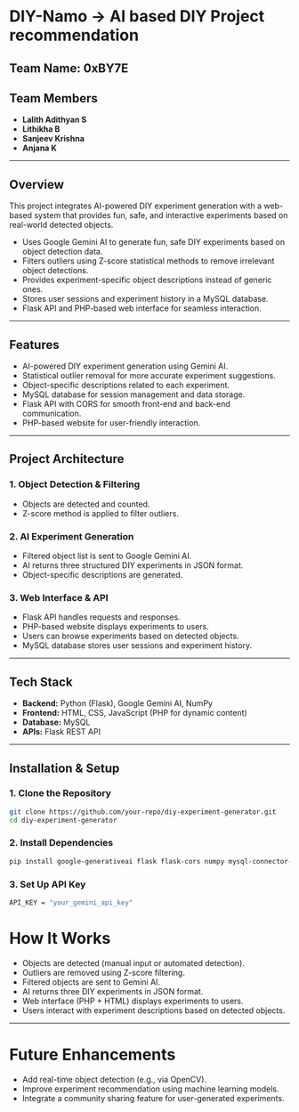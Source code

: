 # DIY-Namo -> AI based DIY Project recommendation
## Team Name: 0xBY7E 
## Team Members  
- **Lalith Adithyan S**
- **Lithikha B**  
- **Sanjeev Krishna** 
- **Anjana K** 

---

## Overview  
This project integrates AI-powered DIY experiment generation with a web-based system that provides fun, safe, and interactive experiments based on real-world detected objects.  

- Uses Google Gemini AI to generate fun, safe DIY experiments based on object detection data.  
- Filters outliers using Z-score statistical methods to remove irrelevant object detections.  
- Provides experiment-specific object descriptions instead of generic ones.  
- Stores user sessions and experiment history in a MySQL database.  
- Flask API and PHP-based web interface for seamless interaction.  

---

## Features  
- AI-powered DIY experiment generation using Gemini AI.  
- Statistical outlier removal for more accurate experiment suggestions.  
- Object-specific descriptions related to each experiment.  
- MySQL database for session management and data storage.  
- Flask API with CORS for smooth front-end and back-end communication.  
- PHP-based website for user-friendly interaction.  

---

## Project Architecture  

### 1. Object Detection & Filtering  
- Objects are detected and counted.  
- Z-score method is applied to filter outliers.  

### 2. AI Experiment Generation  
- Filtered object list is sent to Google Gemini AI.  
- AI returns three structured DIY experiments in JSON format.  
- Object-specific descriptions are generated.  

### 3. Web Interface & API  
- Flask API handles requests and responses.  
- PHP-based website displays experiments to users.  
- Users can browse experiments based on detected objects.  
- MySQL database stores user sessions and experiment history.  

---

## Tech Stack  
- **Backend:** Python (Flask), Google Gemini AI, NumPy  
- **Frontend:** HTML, CSS, JavaScript (PHP for dynamic content)  
- **Database:** MySQL  
- **APIs:** Flask REST API  

---

## Installation & Setup  

### 1. Clone the Repository  
```bash
git clone https://github.com/your-repo/diy-experiment-generator.git
cd diy-experiment-generator
```
### 2. Install Dependencies
```bash
pip install google-generativeai flask flask-cors numpy mysql-connector-python
```
###  3. Set Up API Key
```bash
API_KEY = "your_gemini_api_key"
```

# How It Works  

- Objects are detected (manual input or automated detection).  
- Outliers are removed using Z-score filtering.  
- Filtered objects are sent to Gemini AI.  
- AI returns three DIY experiments in JSON format.  
- Web interface (PHP + HTML) displays experiments to users.  
- Users interact with experiment descriptions based on detected objects.  

---

# Future Enhancements  

- Add real-time object detection (e.g., via OpenCV).  
- Improve experiment recommendation using machine learning models.  
- Integrate a community sharing feature for user-generated experiments.  
